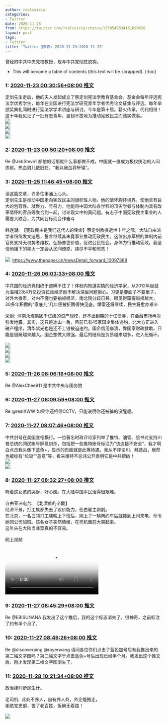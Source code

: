 ```yaml
---
author: realcaixia
categories:
- Twitter
date: 2020-11-28
from: https://twitter.com/realcaixia/status/1330549334161690628
layout: post
tags:
- Twitter
title: 'Twitter @蔡霞: 2020-11-23~2020-11-29'
---
```


曾经的中共中央党校教授，现与中共党彻底脱钩。 

* This will become a table of contents (this text will be scrapped).
{:toc}

### 1: [2020-11-23 00:30:56+08:00 推文](https://twitter.com/realcaixia/status/1330549334161690628)

定剑先生走后，他的夫人发起成立了蔡定剑宪法学教育基金会。基金会每年评选宪法学优秀学生，每年在全国进行宪法学研究青年学者优秀论文征集与评选。每年举颁奖典礼同时进行宪法学学术讲座与研讨。今年是第十届。薪火传承，代代相继！这十年我见证了一批有志青年，坚韧不拔地为推动宪政民主而踏实做事。<br><img style src="https://pbs.twimg.com/media/EncPi69WEAAm-jW?format=jpg&name=orig" referrerpolicy="no-referrer"><br><img style src="https://pbs.twimg.com/media/EncPjTDXYAw0ztU?format=jpg&name=orig" referrerpolicy="no-referrer"><br><img style src="https://pbs.twimg.com/media/EncPjsIXUAEMDAE?format=jpg&name=orig" referrerpolicy="no-referrer"><br><img style src="https://pbs.twimg.com/media/EncPkEDXIAI_U5g?format=jpg&name=orig" referrerpolicy="no-referrer">

### 2: [2020-11-23 00:50:20+08:00 推文](https://twitter.com/realcaixia/status/1330554217782710275)

Re @JebSteve1 都怕的话那就什么事都做不成，中国就一直成为极权统治的人间炼狱。热血男儿依旧在，“我以我血荐轩辕”。

### 3: [2020-11-25 11:46:45+08:00 推文](https://twitter.com/realcaixia/status/1331444187313676288)

读这篇文章，许多往事涌上心头。<br>定剑先生是推动中国走向宪政民主的旗帜性人物，他的情怀胸怀境界，使他具有巨大的包容性、凝聚力、号召力，他能将中国大陆各学科的顶尖学者与体制内具有改革情怀的官员等聚合到一起，讨论现实中的真问题。有志于中国宪政民主事业的人需要大联合，为共同目标而合作奋斗<br><br>韩连潮: 【宪政民主是我们这代人的使命】蔡定剑教授逝世十年之际，大陆自由派学者纷纷发文追思，誓言继续其未竟事业推动宪政民主。这位出身草根的体制内前官员支持无权势者维权，弘扬普世价值，促进公民社会，身体力行推动宪政。我坚信他播下的星火一定会从民间燎原，烧尽不平和邪恶！<br><br><img style src="https://pbs.twimg.com/media/Enl5IkQXUAk9eUZ?format=jpg&name=orig" referrerpolicy="no-referrer"> <a href="https://www.thepaper.cn/newsDetail_forward_10097388" target="_blank" rel="noopener noreferrer">https://www.thepaper.cn/newsDetail_forward_10097388</a>

### 4: [2020-11-26 06:03:33+08:00 推文](https://twitter.com/realcaixia/status/1331720205505060865)

中共国的经济真相终于遮瞒不住了！体制内知道实情的经济学家，从2012年起就为温相2次4万亿投资拉动经济而不解决深层问题担心。习更是要面子不要里子，对外大撒币，对内不懂也要拍板经济，南北院分歧日甚。眼见得窟窿越捅越大，30多年积攒的“家底儿”几年便被折腾得快见底，爆雷还将继续，民生将愈亦艰辛<br><br>荣剑: 河南永煤集团千亿级的资产规模，还不出到期的十亿债券，在金融市场再次引发地震。其实，这只是冰山一角，目前已有45家国企集体违约，北大方正进入破产程序，清华紫光也是还不上钱被迫违约。国企信用崩溃，靠国家财政救助，只能是窟窿越来越大。国企想做大做强，最后的结局是负债越来越多，进入死循环。<br><br><img style src="https://pbs.twimg.com/media/EnqzNotVoAIJQLK?format=jpg&name=orig" referrerpolicy="no-referrer"><br><img style src="https://pbs.twimg.com/media/EnqzOe9VgAISo5G?format=jpg&name=orig" referrerpolicy="no-referrer"><br><img style src="https://pbs.twimg.com/media/EnqzPQyVQAIdLxc?format=jpg&name=orig" referrerpolicy="no-referrer"><br><img style src="https://pbs.twimg.com/media/EnqzQCkUUAAtMb2?format=jpg&name=orig" referrerpolicy="no-referrer">

### 5: [2020-11-26 08:06:16+08:00 推文](https://twitter.com/realcaixia/status/1331751087703986177)

Re @AlexChee911 是中共中央与国务院

### 6: [2020-11-27 06:09:59+08:00 推文](https://twitter.com/realcaixia/status/1332084209284997122)

Re @realXWW 如果你还相信CCTV，只能说明你还被骗的没醒呢。

### 7: [2020-11-27 08:07:46+08:00 推文](https://twitter.com/realcaixia/status/1332113853266726913)

中共封号在美国变相横行。一位著名时政评论家列举了推特、油管、脸书对支持川普总统的网民账号肆意封杀，包括把一些推特账号标注为“该连接不安全”，我才明白点击我头像下蓝色+，显示的页面就是此等待遇。我从不评论川、拜选战，居然也被标有“垃圾”“恶意”等，看来推特不忌讳公开表明它是中共帮凶！<br><img style src="https://pbs.twimg.com/media/Enyee-xXIAIfMin?format=jpg&name=orig" referrerpolicy="no-referrer"><br><img style src="https://pbs.twimg.com/media/EnyefL8XMAIxFTF?format=jpg&name=orig" referrerpolicy="no-referrer">

### 8: [2020-11-27 08:32:27+08:00 推文](https://twitter.com/realcaixia/status/1332120061939748864)

听着这女孩的哭诉，好心酸。在大陆中国平民活得很艰难。<br><br>自由亚洲电台: 【北漂族的辛酸】<br>经济不景，打工族都失去了议价能力，任由雇主剥削。<br>在北京，一名白领打工族晚上下班后，刚上了一辆网约车后就接到上司来电，命令她回公司加班。该名女子突然情绪，在司机面前大哭起来。<br>这年头在大陆当韭菜真的不容易。<br><br>网上视频<br><br><video src="https://video.twimg.com/ext_tw_video/1331895856027508736/pu/vid/720x720/--qCwXsJeyZvSWVs.mp4?tag=10" controls="controls" poster="https://pbs.twimg.com/ext_tw_video_thumb/1331895856027508736/pu/img/639aonwKdQKeC1st.jpg"></video>

### 9: [2020-11-27 08:45:29+08:00 推文](https://twitter.com/realcaixia/status/1332123344943067136)

Re @EBISUNANA 我发出了这个推后，我的这个标志消失了。很神奇，之前标注了约有半个月了。

### 10: [2020-11-27 08:49:26+08:00 推文](https://twitter.com/realcaixia/status/1332124338015920136)

Re @discoverping @royerwang 请问各位你们点击了蓝色加号后有我推出来的第二幅文字图吗？第二幅文字于点击蓝色+号后出现已经半个月。我发出这个推文后，刚才发现第二幅文字图消失了。

### 11: [2020-11-28 10:21:34+08:00 推文](https://twitter.com/realcaixia/status/1332509913839521793)

政治挂帅断民生计。<br><br>老司机: 此处不养人，自有养人处，外企能搬走，<br>谢绝党支部，苦了老百姓，饭碗无着路！<br><br><img style src="https://pbs.twimg.com/media/En0OTC9VgAAIkcR?format=jpg&name=orig" referrerpolicy="no-referrer">


